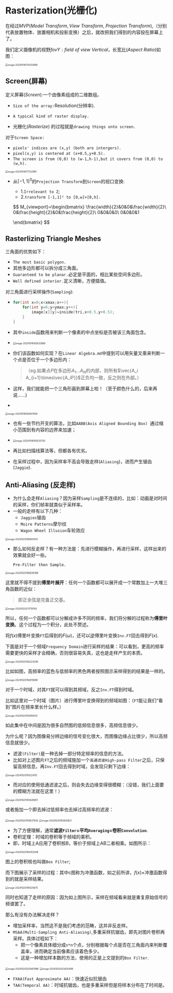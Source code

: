# Rasterization(光栅化)

在经过$MVP(Model ~Transform,View~Transform,~Projection~Transform)$,（分别代表放置物体、放置相机和投影变换）之后，就改把我们得到的内容投在屏幕上了。

我们定义摄像机的视野$fovY:field~of~view~Vertical$，长宽比($Aspect~Ratio$)如图：

<img src="C:\Users\Terra233\Desktop\ComputerGraphicsLearn\Images\image-20241016170433990.png" alt="image-20241016170433990" style="zoom:50%;" />

## Screen(屏幕)

定义屏幕$(Screen)$:一个由像素组成的二维数组。

- `Size of the array:`Resolution(分辨率).
- `A typical kind of raster display.`

- 光栅化($Rasterize$) 的过程就是`drawing things onto screen.`

对于`Screen Space:`

- `pixels' indices are (x,y) (both are intergers).`
- `pixel(x,y) is centered at (x+0.5,y+0.5).`
- `The screen is from (0,0) to (w-1,h-1),but it covers from (0,0) to (w,h).`

<img src="C:\Users\Terra233\Desktop\ComputerGraphicsLearn\Images\image-20241016171722991.png" alt="image-20241016171722991" style="zoom:50%;" />

- 从$[-1,1]^3$的`Projection Transform`到`Screen`的视口变换:

  - 1.`Irrelevant to Z`;
  - 2.`transform [-1,1]² to [0,w]×[0,h].`

  $$
  M_{viewport}=\begin{bmatrix}
  \frac{width}{2}&0&0&\frac{width}{2}\\
  0&\frac{height}{2}&0&\frac{height}{2}\\
  0&0&0&0\\
  0&0&0&1
  
  \end{bmatrix}
  $$

  

  

## Rasterlizing Triangle Meshes

三角面的优势如下：

- `The most basic polygon.`
- 其他多边形都可以拆分成三角面。
- `Guaranteed to be planar.`必定是平面的，相比某些空间多边形。
- `Well defined interior.`定义清晰，方便插值。

对三角面进行采样操作(`Sampling`):

- ```cpp
  for(int x=0;x<xmax;x++){
      for(int y=0;y<ymax;y++){
          image[x][y]=inside(tri,x+0.5,y+0.5);
      }
  }
  ```

- 其中`inside`函数用来判断一个像素的中点坐标是否被该三角面包含。

- <img src="C:\Users\Terra233\Desktop\ComputerGraphicsLearn\Images\image-20241016192632889.png" alt="image-20241016192632889" style="zoom:50%;" />

- 你们该函数如何实现？在`Linear Algebra.md`中提到可以用矢量叉乘来判断一个点是否位于一个多边形内：

  >（eg.如果点$P$在多边形$A_1...A_N$的内部，则所有$\vec{A_i A_{i+1}\times\vec{A_iP}}$正负均一致，反之则在外部。）

- 这样，我们就能把一个三角形画到屏幕上啦！（至于颜色什么的，后来再说......)

- 

  <img src="C:\Users\Terra233\Desktop\ComputerGraphicsLearn\Images\image-20241016192657659.png" alt="image-20241016192657659" style="zoom:50%;" />

- 也有一些节约开支的算法，比如`AABB(Axis Aligned Bounding Box) `通过缩小范围到有内容的边界来加速；

- <img src="C:\Users\Terra233\Desktop\ComputerGraphicsLearn\Images\image-20241016193533730.png" alt="image-20241016193533730" style="zoom:50%;" />

- 再比如扫描线算法等，但都各有优劣。

- 在采样过程中，因为采样率不高会导致走样(`Aliasing`)，进而产生锯齿(`Jaggie`).

## Anti-Aliasing (反走样)

- 为什么会走样`Aliasing`？因为采样`Sampling`是不连续的，比如：动画是对时间的采样，你们帧率就类似于采样率。
- 一般的走样有以下几种：
  - `Jaggies`锯齿
  - `Moire Patterns`摩尔纹
  - `Wagon Wheel Illusion`车轮效应

<img src="C:\Users\Terra233\Desktop\ComputerGraphicsLearn\Images\image-20241020190600103.png" alt="image-20241020190600103" style="zoom:50%;" />

- 那么如何反走样？有一种方法是：先进行模糊操作，再进行采样，这样出来的效果就会好一些。

  `Pre-Filter then Sample.`

<img src="C:\Users\Terra233\Desktop\ComputerGraphicsLearn\Images\image-20241020190639399.png" alt="image-20241020190639399" style="zoom:50%;" />

这里就不得不提到**傅里叶展开**：任何一个函数都可以展开成一个常数加上一大堆三角函数的近似：

> 即正余弦是完备正交基。

<img src="C:\Users\Terra233\Desktop\ComputerGraphicsLearn\Images\image-20241020211719740.png" alt="image-20241020211719740" style="zoom:50%;" />

所以，任何一个函数都可以分解成许多不同的频率，我们将分解的过程称为**傅里叶变换**。这个过程为一个积分，此处不赘述。

将$f(x)$傅里叶变换`FT`后得到的$F(\omega)$，还可以逆傅里叶变换`Inv.FT`回去得到$F(x).$

下面是对于一个频域`Frequency Domain`进行采样的结果：可以看到，更高的频率需要更快的采样才会精确，否则很容易失真，这也是走样产生的本质。

<img src="C:\Users\Terra233\Desktop\ComputerGraphicsLearn\Images\image-20241020192223290.png" alt="image-20241020192223290" style="zoom:50%;" />

比如如图，高频率的蓝色与低频率的黑色两者按照图示采样得到的结果是一样的。

<img src="C:\Users\Terra233\Desktop\ComputerGraphicsLearn\Images\image-20241020192615699.png" alt="image-20241020192615699" style="zoom:50%;" />

对于一个时域，对其`FT`就可以得到其频域，反之`Inv.FT`得到时域。

比如这里对一个时域（图片）进行傅里叶变换得到的频域如图：（`FT`能让我们“看到”图片在频率里长什么样。）

<img src="C:\Users\Terra233\Desktop\ComputerGraphicsLearn\Images\image-20241020192958132.png" alt="image-20241020192958132" style="zoom:50%;" />

如此集中在中间是因为很多自然图的低频信息很多，高频信息很少。

为什么呢？因为图像易分辨边缘的信号变化很大，而图像边缘占比很少，所以高频信息就很少。

- 滤波`(Filter)`是一种去掉一部分特定频率的信息的方法。
- 比如对上述图片`FT`之后的频域施加一个`高通滤波High-pass Filter`之后，只保留高频信息，再`Inv.FT`回去得到时域，会发现只剩下边缘：

<img src="C:\Users\Terra233\Desktop\ComputerGraphicsLearn\Images\image-20241020193224151.png" alt="image-20241020193224151" style="zoom:50%;" />

- 而对应的使用低通滤波之后，则会失去边缘变得很模糊：（没错，我们上面要的模糊方法就在这里！）

<img src="C:\Users\Terra233\Desktop\ComputerGraphicsLearn\Images\image-20241020193426801.png" alt="image-20241020193426801" style="zoom:50%;" />

或者施加一个即去掉过低频率也去掉过高频率的滤波：

<img src="C:\Users\Terra233\Desktop\ComputerGraphicsLearn\Images\image-20241020193637930.png" alt="image-20241020193637930" style="zoom:50%;" />

<img src="C:\Users\Terra233\Desktop\ComputerGraphicsLearn\Images\image-20241020193830621.png" alt="image-20241020193830621" style="zoom:50%;" />

- 为了方便理解，通常**滤波`Filter`=平均`Averaging`=卷积`Convolution`**.
- 卷积定理：时域的卷积等于频域的乘积。
- 即，时域上A应用了卷积核B，等价于频域上AB二者相乘。如图所示：

<img src="C:\Users\Terra233\Desktop\ComputerGraphicsLearn\Images\image-20241020194352058.png" alt="image-20241020194352058" style="zoom:50%;" />

图上的卷积核也叫做`Box Filter`;

而下图展示了采样的过程：其中c图称为冲激函数，如之前所讲，$f(x)\times$冲激函数得到的就是采样结果。

<img src="C:\Users\Terra233\Desktop\ComputerGraphicsLearn\Images\image-20241020195525675.png" alt="image-20241020195525675" style="zoom:50%;" />

同时也知道了走样的原因：因为如上图所示，采样在频域看来就是重复原始信号的频谱罢了。

那么有没有办法解决走样？

- 增加采样率，当然这不是我们考虑的范畴，这并非反走样。
- `MSAA(Multi-Sampling Anti-Aliasing)`,多重采样抗锯齿，即先对图片卷积再采样。具体过程如下：
  - 把一个像素具体细分成`n*n`个点，分别根据每个点是否在三角面内来判断覆盖率，进而确定当前像素应该着色多少。
  - 这是一种增加样本数的方法，使用的正是上文提到的`Box Filter`.

<img src="C:\Users\Terra233\Desktop\ComputerGraphicsLearn\Images\image-20241020202847888.png" alt="image-20241020202847888" style="zoom:50%;" />

<img src="C:\Users\Terra233\Desktop\ComputerGraphicsLearn\Images\image-20241020203420456.png" alt="image-20241020203420456" style="zoom:50%;" />

- `FXAA(Fast Approximate AA)`：快速近似抗锯齿
- `TAA(Temporal AA)`：时域抗锯齿，也是多重采样但是将样本分布在了时间是。
